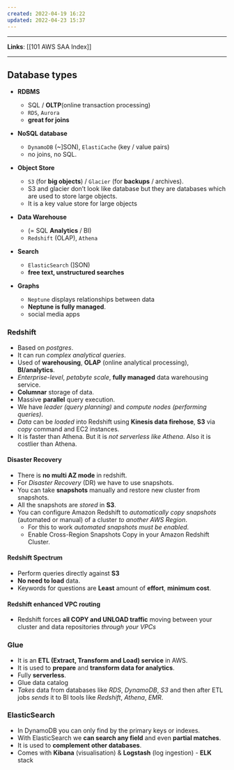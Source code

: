 ```yaml
---
created: 2022-04-19 16:22
updated: 2022-04-23 15:37
---
```

---
**Links**: [[101 AWS SAA Index]]

---
## Database types
-   **RDBMS** 
	-  SQL / **OLTP**(online transaction processing)  
	- `RDS`, `Aurora` 
	- **great for joins**

-   **NoSQL database** 
	- `DynamoDB` (~]SON), `ElastiCache` (key / value pairs) 
	- no joins, no SQL.

-   **Object Store** 
	-  `S3` (for **big objects**) / `Glacier` (for **backups** / archives). 
	- S3 and glacier don’t look like database but they are databases which are used to store large objects.
	- It is a key value store for large objects

-   **Data Warehouse**  
	- (= SQL **Analytics** / BI) 
	- `Redshift` (OLAP), `Athena`

-   **Search**  
	- `ElasticSearch` (]SON) 
	- **free text, unstructured searches**

-   **Graphs** 
	-  `Neptune` displays relationships between data
	- **Neptune is fully managed**.
	- social media apps

### Redshift
- Based on *postgres*.
- It can run *complex analytical queries*.
- Used of **warehousing**, **OLAP** (online analytical processing), **BI/analytics**.
- *Enterprise-level*, *petabyte scale*, **fully managed** data warehousing service.
- **Columnar** storage of data.
- Massive **parallel** query execution.
- We have *leader (query planning)* and *compute nodes (performing queries)*.
- *Data* can be *loaded* into Redshift using **Kinesis data firehose**, **S3** via *copy* command and EC2 instances.
- It is faster than Athena. But it is *not serverless like Athena*. Also it is costlier than Athena.

#### Disaster Recovery
- There is **no multi AZ mode** in redshift. 
- For *Disaster Recovery* (DR) we have to use snapshots.
- You can take **snapshots** manually and restore new cluster from snapshots.
- All the snapshots are *stored* in **S3**.
- You can configure Amazon Redshift to *automatically copy snapshots* (automated or manual) of a cluster *to another AWS Region*. 
	- For this to work *automated snapshots must be enabled*.
	- Enable Cross-Region Snapshots Copy in your Amazon Redshift Cluster.


#### Redshift Spectrum
- Perform queries directly against **S3**
- **No need to load** data.
- Keywords for questions are **Least** amount of **effort**, **minimum cost**.

#### Redshift enhanced VPC routing
- Redshift forces **all COPY and UNLOAD traffic** moving between your cluster and data repositories *through your VPCs*

### Glue
- It is an **ETL (Extract, Transform and Load) service** in AWS. 
- It is used to **prepare** and **transform data for analytics**.
- Fully **serverless**.
- Glue data catalog
- *Takes* data from databases like *RDS*, *DynamoDB*, *S3* and then after ETL jobs *sends* it to BI tools like *Redshift*, *Athena*, *EMR*. 

### ElasticSearch
-   In DynamoDB you can only find by the primary keys or indexes.
-   With ElasticSearch we **can search any field** and even **partial matches**.
-   It is used to **complement other databases**.
-   Comes with **Kibana** (visualisation) & **Logstash** (log ingestion) - **ELK** stack
